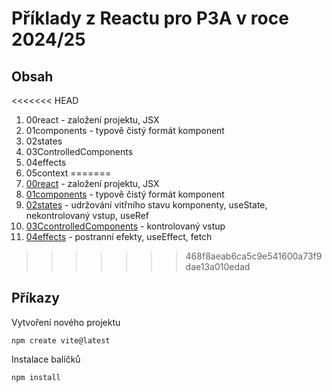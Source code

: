 # Příklady z Reactu pro P3A v roce 2024/25

## Obsah

<<<<<<< HEAD
1. 00react - založení projektu, JSX
2. 01components - typově čistý formát komponent
3. 02states
4. 03ControlledComponents
5. 04effects
6. 05context
=======
1. [00react](/00react/) - založení projektu, JSX
2. [01components](/01components/) - typově čistý formát komponent
3. [02states](/02states) - udržování vitřního stavu komponenty, useState, nekontrolovaný vstup, useRef
4. [03CcontrolledComponents](/CcontrolledComponents/) - kontrolovaný vstup
5. [04effects](/04effects/) - postranní efekty, useEffect, fetch
>>>>>>> 468f8aeab6ca5c9e541600a73f9dae13a010edad

## Příkazy

Vytvoření nového projektu

    npm create vite@latest

Instalace balíčků

    npm install
